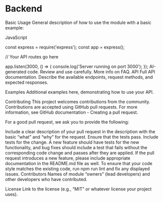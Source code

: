 # Backend
Basic Usage
General description of how to use the module with a basic example:

JavaScript

const express = require('express');
const app = express();

// Your API routes go here

app.listen(3000, () => {
  console.log('Server running on port 3000');
});
AI-generated code. Review and use carefully. More info on FAQ.
API
Full API documentation. Describe the available endpoints, request methods, and expected responses.

Examples
Additional examples here, demonstrating how to use your API.

Contributing
This project welcomes contributions from the community. Contributions are accepted using GitHub pull requests. For more information, see GitHub documentation - Creating a pull request.

For a good pull request, we ask you to provide the following:

Include a clear description of your pull request in the description with the basic “what” and “why” for the request.
Ensure that the tests pass.
Include tests for the change. A new feature should have tests for the new functionality, and bug fixes should include a test that fails without the corresponding code change and passes after they are applied.
If the pull request introduces a new feature, please include appropriate documentation in the README.md file as well.
To ensure that your code style matches the existing code, run npm run lint and fix any displayed issues.
Contributors
Names of module “owners” (lead developers) and other developers who have contributed.

License
Link to the license (e.g., “MIT” or whatever license your project uses).
